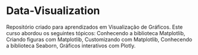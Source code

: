 # Data-Visualization
Repositório criado para aprendizados em Visualização de Gráficos. 
Este curso abordou os seguintes tópicos:
Conhecendo a biblioteca Matplotlib,
Criando figuras com Matplotlib,
Customizando com Matplotlib,
Conhecendo a biblioteca Seaborn,
Gráficos interativos com Plotly.
